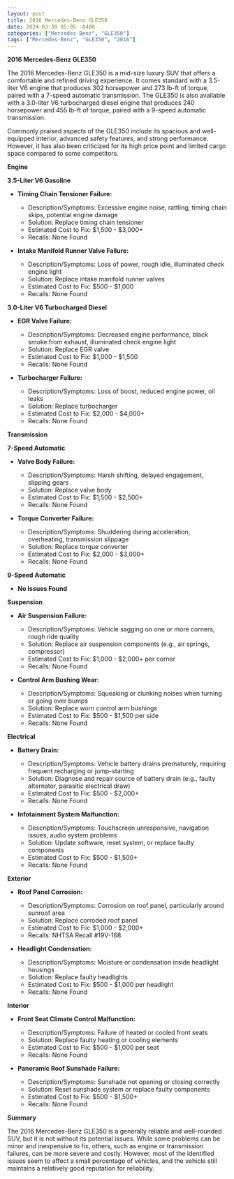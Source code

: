 ```yaml
---
layout: post
title: 2016 Mercedes-Benz GLE350
date: 2024-03-30 05:05 -0400
categories: ["Mercedes-Benz", "GLE350"]
tags: ["Mercedes-Benz", "GLE350", "2016"]
---
```

**2016 Mercedes-Benz GLE350**

The 2016 Mercedes-Benz GLE350 is a mid-size luxury SUV that offers a comfortable and refined driving experience. It comes standard with a 3.5-liter V6 engine that produces 302 horsepower and 273 lb-ft of torque, paired with a 7-speed automatic transmission. The GLE350 is also available with a 3.0-liter V6 turbocharged diesel engine that produces 240 horsepower and 455 lb-ft of torque, paired with a 9-speed automatic transmission.

Commonly praised aspects of the GLE350 include its spacious and well-equipped interior, advanced safety features, and strong performance. However, it has also been criticized for its high price point and limited cargo space compared to some competitors.

**Engine**

**3.5-Liter V6 Gasoline**

* **Timing Chain Tensioner Failure:**
    * Description/Symptoms: Excessive engine noise, rattling, timing chain skips, potential engine damage
    * Solution: Replace timing chain tensioner
    * Estimated Cost to Fix: $1,500 - $3,000+
    * Recalls: None Found

* **Intake Manifold Runner Valve Failure:**
    * Description/Symptoms: Loss of power, rough idle, illuminated check engine light
    * Solution: Replace intake manifold runner valves
    * Estimated Cost to Fix: $500 - $1,000
    * Recalls: None Found

**3.0-Liter V6 Turbocharged Diesel**

* **EGR Valve Failure:**
    * Description/Symptoms: Decreased engine performance, black smoke from exhaust, illuminated check engine light
    * Solution: Replace EGR valve
    * Estimated Cost to Fix: $1,000 - $1,500
    * Recalls: None Found

* **Turbocharger Failure:**
    * Description/Symptoms: Loss of boost, reduced engine power, oil leaks
    * Solution: Replace turbocharger
    * Estimated Cost to Fix: $2,000 - $4,000+
    * Recalls: None Found

**Transmission**

**7-Speed Automatic**

* **Valve Body Failure:**
    * Description/Symptoms: Harsh shifting, delayed engagement, slipping gears
    * Solution: Replace valve body
    * Estimated Cost to Fix: $1,500 - $2,500+
    * Recalls: None Found

* **Torque Converter Failure:**
    * Description/Symptoms: Shuddering during acceleration, overheating, transmission slippage
    * Solution: Replace torque converter
    * Estimated Cost to Fix: $2,000 - $3,000+
    * Recalls: None Found

**9-Speed Automatic**

* **No Issues Found**

**Suspension**

* **Air Suspension Failure:**
    * Description/Symptoms: Vehicle sagging on one or more corners, rough ride quality
    * Solution: Replace air suspension components (e.g., air springs, compressor)
    * Estimated Cost to Fix: $1,000 - $2,000+ per corner
    * Recalls: None Found

* **Control Arm Bushing Wear:**
    * Description/Symptoms: Squeaking or clunking noises when turning or going over bumps
    * Solution: Replace worn control arm bushings
    * Estimated Cost to Fix: $500 - $1,500 per side
    * Recalls: None Found

**Electrical**

* **Battery Drain:**
    * Description/Symptoms: Vehicle battery drains prematurely, requiring frequent recharging or jump-starting
    * Solution: Diagnose and repair source of battery drain (e.g., faulty alternator, parasitic electrical draw)
    * Estimated Cost to Fix: $500 - $2,000+
    * Recalls: None Found

* **Infotainment System Malfunction:**
    * Description/Symptoms: Touchscreen unresponsive, navigation issues, audio system problems
    * Solution: Update software, reset system, or replace faulty components
    * Estimated Cost to Fix: $500 - $1,500+
    * Recalls: None Found

**Exterior**

* **Roof Panel Corrosion:**
    * Description/Symptoms: Corrosion on roof panel, particularly around sunroof area
    * Solution: Replace corroded roof panel
    * Estimated Cost to Fix: $1,000 - $2,000+
    * Recalls: NHTSA Recall #19V-168

* **Headlight Condensation:**
    * Description/Symptoms: Moisture or condensation inside headlight housings
    * Solution: Replace faulty headlights
    * Estimated Cost to Fix: $500 - $1,000 per headlight
    * Recalls: None Found

**Interior**

* **Front Seat Climate Control Malfunction:**
    * Description/Symptoms: Failure of heated or cooled front seats
    * Solution: Replace faulty heating or cooling elements
    * Estimated Cost to Fix: $500 - $1,000 per seat
    * Recalls: None Found

* **Panoramic Roof Sunshade Failure:**
    * Description/Symptoms: Sunshade not opening or closing correctly
    * Solution: Reset sunshade system or replace faulty components
    * Estimated Cost to Fix: $500 - $1,500+
    * Recalls: None Found

**Summary**

The 2016 Mercedes-Benz GLE350 is a generally reliable and well-rounded SUV, but it is not without its potential issues. While some problems can be minor and inexpensive to fix, others, such as engine or transmission failures, can be more severe and costly. However, most of the identified issues seem to affect a small percentage of vehicles, and the vehicle still maintains a relatively good reputation for reliability.
